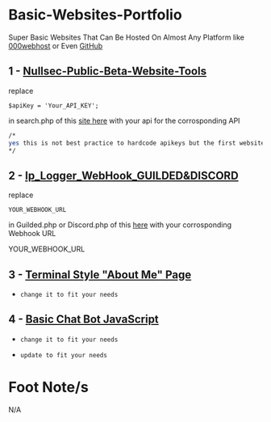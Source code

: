 # Basic-Websites-Portfolio
Super Basic Websites That Can Be Hosted On Almost Any Platform like [000webhost](https://www.000webhost.com) or Even [GitHub](https://github.com)

## 1 - [Nullsec-Public-Beta-Website-Tools](https://sircryptic.github.io/Basic-Websites-Portfolio/Nullsec-Public-Beta-Website-Tools/index.html)

replace

```
$apiKey = 'Your_API_KEY';
```
in search.php of this [site here](https://github.com/SirCryptic/Basic-Websites-Portfolio/tree/main/Nullsec-Public-Beta-Website-Tools)  with your api for the corrosponding API

```bash
/*
yes this is not best practice to hardcode apikeys but the first website with tools is just for basics
*/
```

## 2 - [Ip_Logger_WebHook_GUILDED&DISCORD](https://github.com/SirCryptic/Basic-Websites-Portfolio/tree/main/Ip_Logger_WebHook_GUILDED%26DISCORD)

replace

```
YOUR_WEBHOOK_URL
```
in Guilded.php or Discord.php of this [ here](https://github.com/SirCryptic/Basic-Websites-Portfolio/tree/main/Ip_Logger_WebHook_GUILDED%26DISCORD)  with your corrosponding Webhook URL

YOUR_WEBHOOK_URL


## 3 - [Terminal Style "About Me" Page](https://sircryptic.github.io/Basic-Websites-Portfolio/Terminal%20Style%20About%20Page/index) 

- `change it to fit your needs`

## 4 - [Basic Chat Bot JavaScript](https://sircryptic.github.io/Basic-Websites-Portfolio/Simple-Chat-Bot-JS/index.html)

- `change it to fit your needs`

- `update to fit your needs`

# Foot Note/s
N/A
